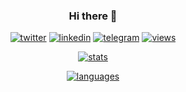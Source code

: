 <div align="center">
  
### Hi there 👋

[linkedin]: https://img.shields.io/static/v1?label=&message=LinkedIn&&color=3B3B7A&logo=linkedin
[telegram]: https://img.shields.io/static/v1?label=&message=Telegram&&color=3B3B7A&logo=telegram
[twitter]: https://img.shields.io/static/v1?label=&message=Twitter&&color=3B3B7A&logo=twitter
[views]: https://komarev.com/ghpvc/?username=iamandrewluca&color=3B3B7A
[stats]: https://github-readme-stats.vercel.app/api?username=iamandrewluca&count_private=true&show_icons=true&theme=synthwave&include_all_commits=true
[languages]: https://github-readme-stats.vercel.app/api/top-langs?username=iamandrewluca&layout=compact&theme=synthwave

[![twitter]](https://twitter.com/radu_c4)
[![linkedin]](https://www.linkedin.com/in/radioncz/)
[![telegram]](https://t.me/lamacama200/)
[![views]](https://github.com/antonkomarev/github-profile-views-counter)
  
[![stats]](https://github.com/anuraghazra/github-readme-stats)

[![languages]](https://github.com/anuraghazra/github-readme-stats)
  
</div>
